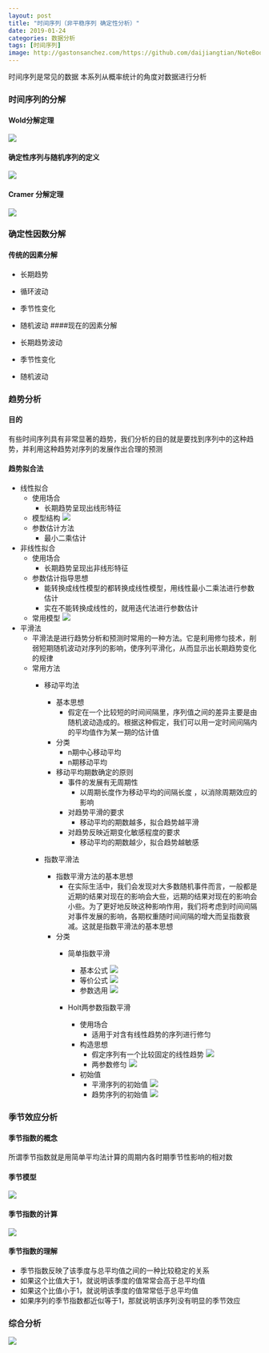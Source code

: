 ```yaml
---
layout: post
title: "时间序列（非平稳序列 确定性分析）"
date: 2019-01-24
categories: 数据分析
tags: [时间序列]
image: http://gastonsanchez.com/https://github.com/daijiangtian/NoteBook/blob/master/机器学习/时间序列/https://github.com/daijiangtian/NoteBook/blob/master/机器学习/时间序列/https://github.com/daijiangtian/NoteBook/blob/master/机器学习/时间序列/images/blog/mathjax_logo.png?raw=true?raw=true?raw=true
---
```


时间序列是常见的数据 本系列从概率统计的角度对数据进行分析

<!-- more -->

### 时间序列的分解

#### Wold分解定理

![](https://github.com/daijiangtian/NoteBook/blob/master/机器学习/时间序列/images/图片70.png?raw=true)

#### 确定性序列与随机序列的定义

![](https://github.com/daijiangtian/NoteBook/blob/master/机器学习/时间序列/images/图片71.png?raw=true)

#### Cramer 分解定理

![](https://github.com/daijiangtian/NoteBook/blob/master/机器学习/时间序列/images/图片72.png?raw=true)

### 确定性因数分解

#### 传统的因素分解

* 长期趋势
* 循环波动  
* 季节性变化
* 随机波动
####现在的因素分解

* 长期趋势波动
* 季节性变化
* 随机波动

### 趋势分析

#### 目的

有些时间序列具有非常显著的趋势，我们分析的目的就是要找到序列中的这种趋势，并利用这种趋势对序列的发展作出合理的预测 

#### 趋势拟合法
* 线性拟合
    * 使用场合
        * 长期趋势呈现出线形特征
    * 模型结构
        ![](https://github.com/daijiangtian/NoteBook/blob/master/机器学习/时间序列/images/图片73.png?raw=true)
    * 参数估计方法
        * 最小二乘估计
* 非线性拟合
    * 使用场合
        * 长期趋势呈现出非线形特征 
    * 参数估计指导思想
        * 能转换成线性模型的都转换成线性模型，用线性最小二乘法进行参数估计
        * 实在不能转换成线性的，就用迭代法进行参数估计 
    * 常用模型
       ![](https://github.com/daijiangtian/NoteBook/blob/master/机器学习/时间序列/images/图片74.png?raw=true)
* 平滑法
    * 平滑法是进行趋势分析和预测时常用的一种方法。它是利用修匀技术，削弱短期随机波动对序列的影响，使序列平滑化，从而显示出长期趋势变化的规律 
    * 常用方法
        * 移动平均法
            * 基本思想
                * 假定在一个比较短的时间间隔里，序列值之间的差异主要是由随机波动造成的。根据这种假定，我们可以用一定时间间隔内的平均值作为某一期的估计值 
            * 分类
                * n期中心移动平均
                * n期移动平均
            * 移动平均期数确定的原则
                * 事件的发展有无周期性
                    * 以周期长度作为移动平均的间隔长度 ，以消除周期效应的影响
                * 对趋势平滑的要求
                    * 移动平均的期数越多，拟合趋势越平滑
                * 对趋势反映近期变化敏感程度的要求 
                    * 移动平均的期数越少，拟合趋势越敏感

        * 指数平滑法
            * 指数平滑方法的基本思想
                * 在实际生活中，我们会发现对大多数随机事件而言，一般都是近期的结果对现在的影响会大些，远期的结果对现在的影响会小些。为了更好地反映这种影响作用，我们将考虑到时间间隔对事件发展的影响，各期权重随时间间隔的增大而呈指数衰减。这就是指数平滑法的基本思想 
            * 分类
                * 简单指数平滑
                    * 基本公式
                        ![](https://github.com/daijiangtian/NoteBook/blob/master/机器学习/时间序列/images/图片75.png?raw=true)
                    * 等价公式
                        ![](https://github.com/daijiangtian/NoteBook/blob/master/机器学习/时间序列/images/图片76.png?raw=true)
                    * 参数选用
                        ![](https://github.com/daijiangtian/NoteBook/blob/master/机器学习/时间序列/images/图片77.png?raw=true)
                    
                * Holt两参数指数平滑
                    * 使用场合
                        * 适用于对含有线性趋势的序列进行修匀 
                    * 构造思想
                        * 假定序列有一个比较固定的线性趋势 
                            ![](https://github.com/daijiangtian/NoteBook/blob/master/机器学习/时间序列/images/图片78.png?raw=true)
                        * 两参数修匀
                            ![](https://github.com/daijiangtian/NoteBook/blob/master/机器学习/时间序列/images/图片79.png?raw=true)
                     * 初始值
                        * 平滑序列的初始值
                            ![](https://github.com/daijiangtian/NoteBook/blob/master/机器学习/时间序列/images/图片80.png?raw=true)
                        * 趋势序列的初始值
                            ![](https://github.com/daijiangtian/NoteBook/blob/master/机器学习/时间序列/images/图片81.png?raw=true)

### 季节效应分析

#### 季节指数的概念

所谓季节指数就是用简单平均法计算的周期内各时期季节性影响的相对数 

#### 季节模型
![](https://github.com/daijiangtian/NoteBook/blob/master/机器学习/时间序列/images/图片82.png?raw=true)
#### 季节指数的计算
![](https://github.com/daijiangtian/NoteBook/blob/master/机器学习/时间序列/images/图片83.png?raw=true)
#### 季节指数的理解
* 季节指数反映了该季度与总平均值之间的一种比较稳定的关系
* 如果这个比值大于1，就说明该季度的值常常会高于总平均值
* 如果这个比值小于1，就说明该季度的值常常低于总平均值
* 如果序列的季节指数都近似等于1，那就说明该序列没有明显的季节效应 

### 综合分析
![](https://github.com/daijiangtian/NoteBook/blob/master/机器学习/时间序列/images/图片84.png?raw=true)
